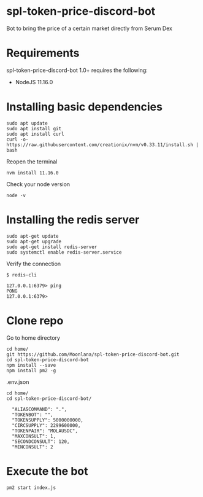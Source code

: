 # spl-token-price-discord-bot
Bot to bring the price of a certain market directly from Serum Dex

# Requirements
spl-token-price-discord-bot 1.0+ requires the following:
* NodeJS 11.16.0

# Installing basic dependencies
```
sudo apt update
sudo apt install git
sudo apt install curl
curl -o- https://raw.githubusercontent.com/creationix/nvm/v0.33.11/install.sh | bash
```
Reopen the terminal
```
nvm install 11.16.0
```

Check your node version
```
node -v 
```

# Installing the redis server
```
sudo apt-get update
sudo apt-get upgrade
sudo apt-get install redis-server
sudo systemctl enable redis-server.service
```

Verify the connection
```
$ redis-cli

127.0.0.1:6379> ping
PONG
127.0.0.1:6379>
```


# Clone repo

Go to home directory
```
cd home/ 
git https://github.com/Moonlana/spl-token-price-discord-bot.git
cd spl-token-price-discord-bot
npm install --save
npm install pm2 -g
```

.env.json
```
cd home/
cd spl-token-price-discord-bot/
```

```
  "ALIASCOMMAND": ".",
  "TOKENBOT": "",
  "TOKENSUPPLY": 5000000000,
  "CIRCSUPPLY": 2299600000,
  "TOKENPAIR": "MOLAUSDC",
  "MAXCONSULT": 1,
  "SECONDCONSULT": 120,
  "MINCONSULT": 2
```

# Execute the bot

```
pm2 start index.js
```

